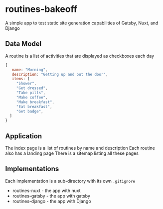 # routines-bakeoff

A simple app to test static site generation capabilities of Gatsby, Nuxt, and Django

## Data Model

A routine is a list of activities that are displayed as checkboxes each day

```javascript
{
   name: "Morning",
   description: "Getting up and out the door",
   items: [
     "Shower",
     "Get dressed",
     "Take pills",
     "Make coffee",
     "Make breakfast",
     "Eat breakfast",
     "Get badge",
  ]
}
```
## Application

The index page is a list of routines by name and description
Each routine also has a landing page
There is a sitemap listing all these pages

## Implementations

Each implementation is a sub-directory with its own `.gitignore`

* routines-nuxt - the app with nuxt
* routines-gatsby - the app with gatsby
* routines-django - the app with Django
